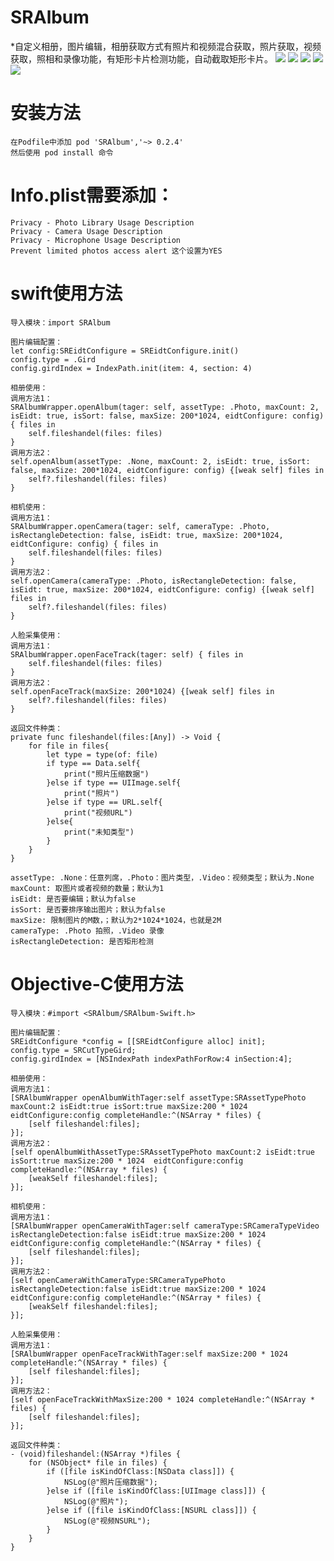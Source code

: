 # SRAlbum
*自定义相册，图片编辑，相册获取方式有照片和视频混合获取，照片获取，视频获取，照相和录像功能，有矩形卡片检测功能，自动截取矩形卡片。
![](IMG_0010.PNG)
![](IMG_0011.PNG)
![](IMG_0012.PNG)
![](IMG_0013.PNG)
![](IMG_0113.PNG)


# 安装方法
    在Podfile中添加 pod 'SRAlbum','~> 0.2.4'
    然后使用 pod install 命令
    
# Info.plist需要添加：
    Privacy - Photo Library Usage Description
    Privacy - Camera Usage Description
    Privacy - Microphone Usage Description
    Prevent limited photos access alert 这个设置为YES
    

# swift使用方法
    导入模块：import SRAlbum
    
    图片编辑配置：
    let config:SREidtConfigure = SREidtConfigure.init()
    config.type = .Gird
    config.girdIndex = IndexPath.init(item: 4, section: 4)
    
    相册使用：
    调用方法1：
    SRAlbumWrapper.openAlbum(tager: self, assetType: .Photo, maxCount: 2, isEidt: true, isSort: false, maxSize: 200*1024, eidtConfigure: config) { files in
        self.fileshandel(files: files)
    }
    调用方法2：
    self.openAlbum(assetType: .None, maxCount: 2, isEidt: true, isSort: false, maxSize: 200*1024, eidtConfigure: config) {[weak self] files in
        self?.fileshandel(files: files)
    }
    
    相机使用：
    调用方法1：
    SRAlbumWrapper.openCamera(tager: self, cameraType: .Photo, isRectangleDetection: false, isEidt: true, maxSize: 200*1024, eidtConfigure: config) { files in
        self.fileshandel(files: files)
    }
    调用方法2：
    self.openCamera(cameraType: .Photo, isRectangleDetection: false, isEidt: true, maxSize: 200*1024, eidtConfigure: config) {[weak self] files in
        self?.fileshandel(files: files)
    }
    
    人脸采集使用：
    调用方法1：
    SRAlbumWrapper.openFaceTrack(tager: self) { files in
        self.fileshandel(files: files)
    }
    调用方法2：
    self.openFaceTrack(maxSize: 200*1024) {[weak self] files in
        self?.fileshandel(files: files)
    }
    
    返回文件种类：
    private func fileshandel(files:[Any]) -> Void {
        for file in files{
            let type = type(of: file)
            if type == Data.self{
                print("照片压缩数据")
            }else if type == UIImage.self{
                print("照片")
            }else if type == URL.self{
                print("视频URL")
            }else{
                print("未知类型")
            }
        }
    }
    
    assetType: .None：任意列席，.Photo：图片类型，.Video：视频类型；默认为.None
    maxCount: 取图片或者视频的数量；默认为1
    isEidt: 是否要编辑；默认为false
    isSort: 是否要排序输出图片；默认为false
    maxSize: 限制图片的M数，；默认为2*1024*1024，也就是2M
    cameraType: .Photo 拍照，.Video 录像
    isRectangleDetection: 是否矩形检测
    
    
# Objective-C使用方法
    导入模块：#import <SRAlbum/SRAlbum-Swift.h>
    
    图片编辑配置：
    SREidtConfigure *config = [[SREidtConfigure alloc] init];
    config.type = SRCutTypeGird;
    config.girdIndex = [NSIndexPath indexPathForRow:4 inSection:4];
    
    相册使用：
    调用方法1：
    [SRAlbumWrapper openAlbumWithTager:self assetType:SRAssetTypePhoto maxCount:2 isEidt:true isSort:true maxSize:200 * 1024 eidtConfigure:config completeHandle:^(NSArray * files) {
        [self fileshandel:files];
    }];
    调用方法2：
    [self openAlbumWithAssetType:SRAssetTypePhoto maxCount:2 isEidt:true isSort:true maxSize:200 * 1024  eidtConfigure:config completeHandle:^(NSArray * files) {
        [weakSelf fileshandel:files];
    }];
    
    相机使用：
    调用方法1：
    [SRAlbumWrapper openCameraWithTager:self cameraType:SRCameraTypeVideo isRectangleDetection:false isEidt:true maxSize:200 * 1024 eidtConfigure:config completeHandle:^(NSArray * files) {
        [self fileshandel:files];
    }];
    调用方法2：
    [self openCameraWithCameraType:SRCameraTypePhoto isRectangleDetection:false isEidt:true maxSize:200 * 1024 eidtConfigure:config completeHandle:^(NSArray * files) {
        [weakSelf fileshandel:files];
    }];
    
    人脸采集使用：
    调用方法1：
    [SRAlbumWrapper openFaceTrackWithTager:self maxSize:200 * 1024 completeHandle:^(NSArray * files) {
        [self fileshandel:files];
    }];
    调用方法2：
    [self openFaceTrackWithMaxSize:200 * 1024 completeHandle:^(NSArray * files) {
        [self fileshandel:files];
    }];
    
    返回文件种类：
    - (void)fileshandel:(NSArray *)files {
        for (NSObject* file in files) {
            if ([file isKindOfClass:[NSData class]]) {
                NSLog(@"照片压缩数据");
            }else if ([file isKindOfClass:[UIImage class]]) {
                NSLog(@"照片");
            }else if ([file isKindOfClass:[NSURL class]]) {
                NSLog(@"视频NSURL");
            }
        }
    }
